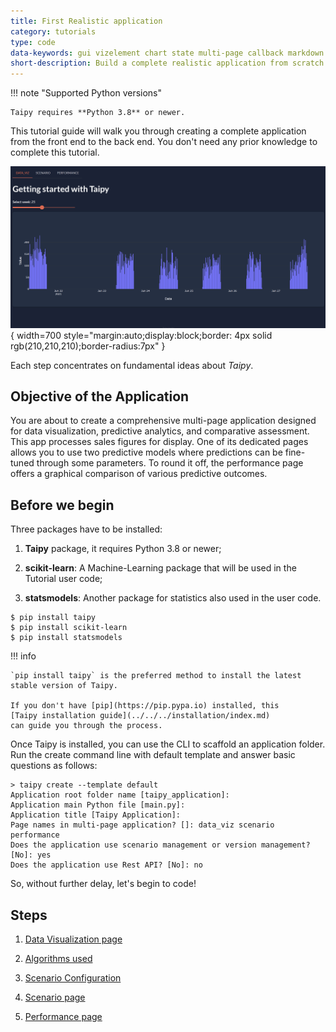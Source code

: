 ```yaml
---
title: First Realistic application
category: tutorials
type: code
data-keywords: gui vizelement chart state multi-page callback markdown scenario task storage_type scope datanode configuration
short-description: Build a complete realistic application from scratch from back-end to front-end.
---
```

!!! note "Supported Python versions"

    Taipy requires **Python 3.8** or newer.

This tutorial guide will walk you through creating a complete application from the front end to
the back end. You don't need any prior knowledge to complete this tutorial.

![Tutorial application](step_01/overview.gif){ width=700 style="margin:auto;display:block;border: 4px solid rgb(210,210,210);border-radius:7px" }

Each step concentrates on fundamental ideas about *Taipy*.

## Objective of the Application

You are about to create a comprehensive multi-page application designed for data visualization,
predictive analytics, and comparative assessment. This app processes sales figures for display.
One of its dedicated pages allows you to use two predictive models where predictions can be
fine-tuned through some parameters. To round it off, the performance page offers a graphical
comparison of various predictive outcomes.

## Before we begin

Three packages have to be installed:

 1. **Taipy** package, it requires Python 3.8 or newer;

 2. **scikit-learn**: A Machine-Learning package that will be used in the Tutorial user code;

 3. **statsmodels**: Another package for statistics also used in the user code.

``` console
$ pip install taipy
$ pip install scikit-learn
$ pip install statsmodels
```

!!! info

    `pip install taipy` is the preferred method to install the latest stable version of Taipy.

    If you don't have [pip](https://pip.pypa.io) installed, this
    [Taipy installation guide](../../../installation/index.md)
    can guide you through the process.


Once Taipy is installed, you can use the CLI to scaffold an application folder. Run the create
command line with default template and answer basic questions as follows:

``` console
> taipy create --template default
Application root folder name [taipy_application]:
Application main Python file [main.py]:
Application title [Taipy Application]:
Page names in multi-page application? []: data_viz scenario performance
Does the application use scenario management or version management? [No]: yes
Does the application use Rest API? [No]: no
```

So, without further delay, let's begin to code!

## Steps

1. [Data Visualization page](step_01/step_01.md)

2. [Algorithms used](step_02/step_02.md)

3. [Scenario Configuration](step_03/step_03.md)

4. [Scenario page](step_04/step_04.md)

5. [Performance page](step_05/step_05.md)
